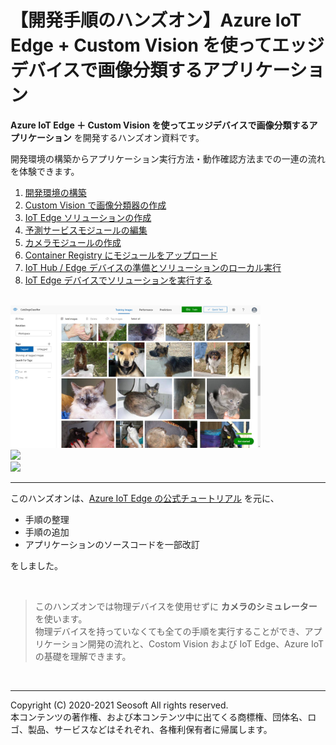 # 【開発手順のハンズオン】Azure IoT Edge + Custom Vision を使ってエッジデバイスで画像分類するアプリケーション

**Azure IoT Edge ＋ Custom Vision を使ってエッジデバイスで画像分類するアプリケーション** を開発するハンズオン資料です。

開発環境の構築からアプリケーション実行方法・動作確認方法までの一連の流れを体験できます。

1. [開発環境の構築](./01_install.md)
2. [Custom Vision で画像分類器の作成](./02_custom_vision.md)
3. [IoT Edge ソリューションの作成](./03_create_edgeapp.md)
4. [予測サービスモジュールの編集](./04_edit_classfier.md)
5. [カメラモジュールの作成](./05_create_cameramodule.md)
6. [Container Registry にモジュールをアップロード](./06_upload_to_acr.md)
7. [IoT Hub / Edge デバイスの準備とソリューションのローカル実行](./07_create_iothub_edgedevice.md)
8. [IoT Edge デバイスでソリューションを実行する](./08_run_on_edgedevice.md)

<br />

<img src="../docs/images/customvision_top_image.jpg" width="400px" />
<br />
<img src="../docs/images/iotedge_top_image.jpg" width="400px" />
<br />
<img src="../docs/images/08/vs_display_buildin_monitor.jpg" width="560px" />

<br />

---

このハンズオンは、[Azure IoT Edge の公式チュートリアル](https://docs.microsoft.com/ja-jp/azure/iot-edge/tutorial-deploy-custom-vision) を元に、

- 手順の整理
- 手順の追加
- アプリケーションのソースコードを一部改訂

をしました。

<br />

> このハンズオンでは物理デバイスを使用せずに **カメラのシミュレーター**を使います。  
> 物理デバイスを持っていなくても全ての手順を実行することができ、アプリケーション開発の流れと、Costom Vision および IoT Edge、Azure IoT の基礎を理解できます。

<br />

---

Copyright (C) 2020-2021 Seosoft All rights reserved.  
本コンテンツの著作権、および本コンテンツ中に出てくる商標権、団体名、ロゴ、製品、サービスなどはそれぞれ、各権利保有者に帰属します。
